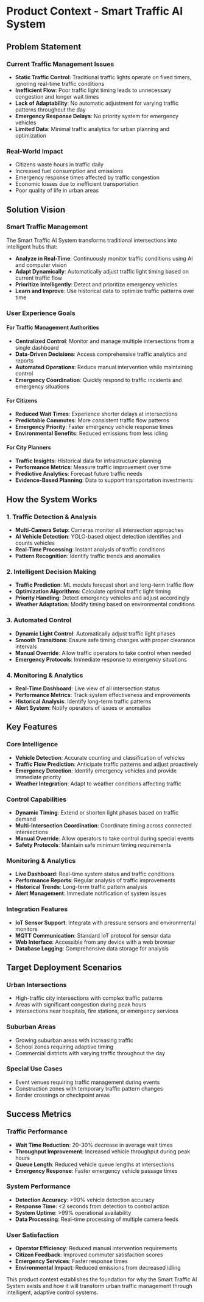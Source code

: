 # Product Context - Smart Traffic AI System

## Problem Statement

### Current Traffic Management Issues
- **Static Traffic Control**: Traditional traffic lights operate on fixed timers, ignoring real-time traffic conditions
- **Inefficient Flow**: Poor traffic light timing leads to unnecessary congestion and longer wait times
- **Lack of Adaptability**: No automatic adjustment for varying traffic patterns throughout the day
- **Emergency Response Delays**: No priority system for emergency vehicles
- **Limited Data**: Minimal traffic analytics for urban planning and optimization

### Real-World Impact
- Citizens waste hours in traffic daily
- Increased fuel consumption and emissions
- Emergency response times affected by traffic congestion
- Economic losses due to inefficient transportation
- Poor quality of life in urban areas

## Solution Vision

### Smart Traffic Management
The Smart Traffic AI System transforms traditional intersections into intelligent hubs that:
- **Analyze in Real-Time**: Continuously monitor traffic conditions using AI and computer vision
- **Adapt Dynamically**: Automatically adjust traffic light timing based on current traffic flow
- **Prioritize Intelligently**: Detect and prioritize emergency vehicles
- **Learn and Improve**: Use historical data to optimize traffic patterns over time

### User Experience Goals

#### For Traffic Management Authorities
- **Centralized Control**: Monitor and manage multiple intersections from a single dashboard
- **Data-Driven Decisions**: Access comprehensive traffic analytics and reports
- **Automated Operations**: Reduce manual intervention while maintaining control
- **Emergency Coordination**: Quickly respond to traffic incidents and emergency situations

#### For Citizens
- **Reduced Wait Times**: Experience shorter delays at intersections
- **Predictable Commutes**: More consistent traffic flow patterns
- **Emergency Priority**: Faster emergency vehicle response times
- **Environmental Benefits**: Reduced emissions from less idling

#### For City Planners
- **Traffic Insights**: Historical data for infrastructure planning
- **Performance Metrics**: Measure traffic improvement over time
- **Predictive Analytics**: Forecast future traffic needs
- **Evidence-Based Planning**: Data to support transportation investments

## How the System Works

### 1. Traffic Detection & Analysis
- **Multi-Camera Setup**: Cameras monitor all intersection approaches
- **AI Vehicle Detection**: YOLO-based object detection identifies and counts vehicles
- **Real-Time Processing**: Instant analysis of traffic conditions
- **Pattern Recognition**: Identify traffic trends and anomalies

### 2. Intelligent Decision Making
- **Traffic Prediction**: ML models forecast short and long-term traffic flow
- **Optimization Algorithms**: Calculate optimal traffic light timing
- **Priority Handling**: Detect emergency vehicles and adjust accordingly
- **Weather Adaptation**: Modify timing based on environmental conditions

### 3. Automated Control
- **Dynamic Light Control**: Automatically adjust traffic light phases
- **Smooth Transitions**: Ensure safe timing changes with proper clearance intervals
- **Manual Override**: Allow traffic operators to take control when needed
- **Emergency Protocols**: Immediate response to emergency situations

### 4. Monitoring & Analytics
- **Real-Time Dashboard**: Live view of all intersection status
- **Performance Metrics**: Track system effectiveness and improvements
- **Historical Analysis**: Identify long-term traffic patterns
- **Alert System**: Notify operators of issues or anomalies

## Key Features

### Core Intelligence
- **Vehicle Detection**: Accurate counting and classification of vehicles
- **Traffic Flow Prediction**: Anticipate traffic patterns and adjust proactively
- **Emergency Detection**: Identify emergency vehicles and provide immediate priority
- **Weather Integration**: Adapt to weather conditions affecting traffic

### Control Capabilities
- **Dynamic Timing**: Extend or shorten light phases based on traffic demand
- **Multi-Intersection Coordination**: Coordinate timing across connected intersections
- **Manual Override**: Allow operators to take control during special events
- **Safety Protocols**: Maintain safe minimum timing requirements

### Monitoring & Analytics
- **Live Dashboard**: Real-time system status and traffic conditions
- **Performance Reports**: Regular analysis of traffic improvements
- **Historical Trends**: Long-term traffic pattern analysis
- **Alert Management**: Immediate notification of system issues

### Integration Features
- **IoT Sensor Support**: Integrate with pressure sensors and environmental monitors
- **MQTT Communication**: Standard IoT protocol for sensor data
- **Web Interface**: Accessible from any device with a web browser
- **Database Logging**: Comprehensive data storage for analysis

## Target Deployment Scenarios

### Urban Intersections
- High-traffic city intersections with complex traffic patterns
- Areas with significant congestion during peak hours
- Intersections near hospitals, fire stations, or emergency services

### Suburban Areas
- Growing suburban areas with increasing traffic
- School zones requiring adaptive timing
- Commercial districts with varying traffic throughout the day

### Special Use Cases
- Event venues requiring traffic management during events
- Construction zones with temporary traffic pattern changes
- Border crossings or checkpoint areas

## Success Metrics

### Traffic Performance
- **Wait Time Reduction**: 20-30% decrease in average wait times
- **Throughput Improvement**: Increased vehicle throughput during peak hours
- **Queue Length**: Reduced vehicle queue lengths at intersections
- **Emergency Response**: Faster emergency vehicle passage times

### System Performance
- **Detection Accuracy**: >90% vehicle detection accuracy
- **Response Time**: <2 seconds from detection to control action
- **System Uptime**: >99% operational availability
- **Data Processing**: Real-time processing of multiple camera feeds

### User Satisfaction
- **Operator Efficiency**: Reduced manual intervention requirements
- **Citizen Feedback**: Improved commuter satisfaction scores
- **Emergency Services**: Faster response times
- **Environmental Impact**: Reduced emissions from decreased idling

This product context establishes the foundation for why the Smart Traffic AI System exists and how it will transform urban traffic management through intelligent, adaptive control systems.
